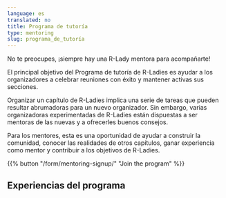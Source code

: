 ```yaml
---
language: es
translated: no
title: Programa de tutoría
type: mentoring
slug: programa_de_tutoría
---
```


No te preocupes, ¡siempre hay una R-Lady mentora para acompañarte!

El principal objetivo del Programa de tutoría de R-Ladies es ayudar a los organizadores a celebrar reuniones con éxito y mantener activas sus secciones.

Organizar un capítulo de R-Ladies implica una serie de tareas que pueden resultar abrumadoras para un nuevo organizador.
Sin embargo, varias organizadoras experimentadas de R-Ladies están dispuestas a ser mentoras de las nuevas y a ofrecerles buenos consejos.

Para los mentores, esta es una oportunidad de ayudar a construir la comunidad, conocer las realidades de otros capítulos, ganar experiencia como mentor y contribuir a los objetivos de R-Ladies.

{{% button "/form/mentoring-signup/" "Join the program" %}}

## Experiencias del programa
